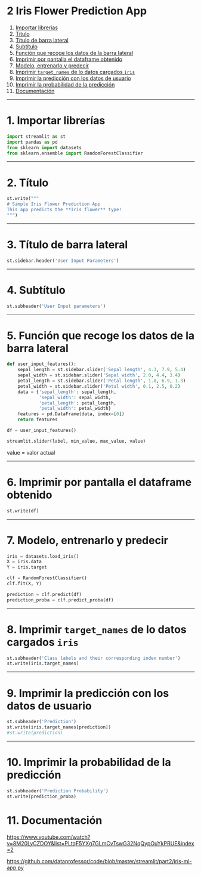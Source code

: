 # 2 Iris Flower Prediction App


1. [Importar librerías ](#schema1)
2. [Título](#schema2)
3. [Título de barra lateral](#schema3)
4. [Subtítulo](#schema4)
5. [Función que recoge los datos de la barra lateral](#schema5)
6. [Imprimir por pantalla el dataframe obtenido](#schema6)
7. [Modelo, entrenarlo y predecir](#schema7)
8. [Imprimir `target_names` de lo datos cargados `iris`](#schema8)
9. [Imprimir la predicción con los datos de usuario](#schema9)
10. [Imprimir la probabilidad de la predicción](#schema10)
11. [Documentación](#schema11)

<hr>

<a name="schema1"></a>
 
# 1. Importar librerías
~~~python
import streamlit as st
import pandas as pd
from sklearn import datasets
from sklearn.ensemble import RandomForestClassifier
~~~

<hr>

<a name="schema2"></a>

# 2. Título
~~~python
st.write("""
# Simple Iris Flower Prediction App
This app predicts the **Iris flower** type!
""")
~~~

<hr>

<a name="schema3"></a>

# 3. Título de barra lateral
~~~python
st.sidebar.header('User Input Parameters')
~~~
<hr>

<a name="schema4"></a>

# 4. Subtítulo
~~~python
st.subheader('User Input parameters')
~~~

<hr>

<a name="schema5"></a>

# 5. Función que recoge los datos de la barra lateral

~~~python
def user_input_features():
    sepal_length = st.sidebar.slider('Sepal length', 4.3, 7.9, 5.4)
    sepal_width = st.sidebar.slider('Sepal width', 2.0, 4.4, 3.4)
    petal_length = st.sidebar.slider('Petal length', 1.0, 6.9, 1.3)
    petal_width = st.sidebar.slider('Petal width', 0.1, 2.5, 0.2)
    data = {'sepal_length': sepal_length,
            'sepal_width': sepal_width,
            'petal_length': petal_length,
            'petal_width': petal_width}
    features = pd.DataFrame(data, index=[0])
    return features

df = user_input_features()
~~~
~~~python
streamlit.slider(label, min_value, max_value, value)
~~~
value = valor actual

<hr>

<a name="schema6"></a>

# 6. Imprimir por pantalla el dataframe obtenido

~~~Python
st.write(df)
~~~
<hr>

<a name="schema7"></a>

# 7. Modelo, entrenarlo y predecir
~~~python
iris = datasets.load_iris()
X = iris.data
Y = iris.target

clf = RandomForestClassifier()
clf.fit(X, Y)

prediction = clf.predict(df)
prediction_proba = clf.predict_proba(df)
~~~
<hr>

<a name="schema8"></a>

# 8. Imprimir `target_names` de lo datos cargados `iris`
~~~python
st.subheader('Class labels and their corresponding index number')
st.write(iris.target_names)
~~~
<hr>

<a name="schema9"></a>

# 9. Imprimir la predicción con los datos de usuario
~~~python
st.subheader('Prediction')
st.write(iris.target_names[prediction])
#st.write(prediction)
~~~

<hr>

<a name="schema10"></a>

# 10. Imprimir la probabilidad de la predicción
~~~python
st.subheader('Prediction Probability')
st.write(prediction_proba)

~~~

# 11. Documentación
https://www.youtube.com/watch?v=8M20LyCZDOY&list=PLtqF5YXg7GLmCvTswG32NqQypOuYkPRUE&index=2

https://github.com/dataprofessor/code/blob/master/streamlit/part2/iris-ml-app.py
